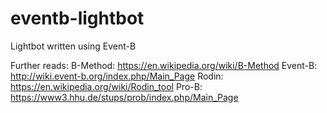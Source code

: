 # eventb-lightbot
Lightbot written using Event-B

Further reads:
B-Method: https://en.wikipedia.org/wiki/B-Method
Event-B: http://wiki.event-b.org/index.php/Main_Page
Rodin: https://en.wikipedia.org/wiki/Rodin_tool
Pro-B: https://www3.hhu.de/stups/prob/index.php/Main_Page
